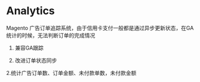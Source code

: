# Analytics

Magento 广告订单追踪系统，由于信用卡支付一般都是通过异步更新状态，在GA统计的时候，无法判断订单的完成情况

1. 兼容GA跟踪

2. 改进订单状态同步

2.统计广告订单数、订单金额、未付款单数，未付款金额
